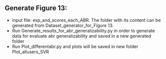 ## Generate Figure 13:
* input file: exp_and_scores_each_ABR. The folder with its content can be generated from Dataset_generator_for_Figure 13.
* Run Generate_results_for_abr_generalizability.py in order to generate data for evaluate abr generalizability and saved in a new generated folder
* Run Plot_differentabr.py and plots will be saved in new folder Plot_allusers_SVR